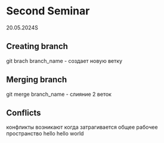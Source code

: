 # Second Seminar
20.05.2024S
## Creating branch
git brach branch_name - создает новую ветку
## Merging branch
git merge branch_name - слияние 2 веток
## Conflicts
конфликты возникают когда затрагивается общее рабочее пространство
hello 
hello world